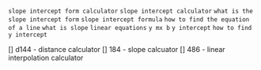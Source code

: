 `slope intercept form calculator`
`slope intercept calculator`
`what is the slope intercept form`
`slope intercept formula`
`how to find the equation of a line`
`what is slope`
`linear equations`
`y mx b`
`y intercept`
`how to find y intercept`


 [] d144 - distance calculator
 [] 184 - slope calcuator
 [] 486 - linear interpolation calculator
 
